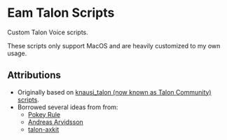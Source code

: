 # Eam Talon Scripts

Custom Talon Voice scripts.

These scripts only support MacOS and are heavily customized to my own usage.

## Attributions

- Originally based on [knausj_talon (now known as Talon Community) scripts](https://github.com/talonhub/community).
- Borrowed several ideas from from:
  - [Pokey Rule](https://github.com/pokey/pokey_talon)
  - [Andreas Arvidsson](https://github.com/AndreasArvidsson/andreas-talon)
  - [talon-axkit](https://github.com/phillco/talon-axkit)
